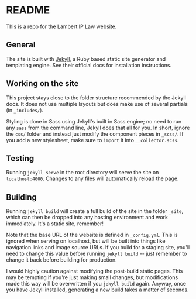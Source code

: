 # README
This is a repo for the Lambert IP Law website.

## General
The site is built with [Jekyll](http://jekyllrb.com/), a Ruby based static site generator and templating engine. See their official docs for installation instructions.

## Working on the site
This project stays close to the folder structure recommended by the Jekyll docs. It does not use multiple layouts but does make use of several partials (in `_includes/`).

Styling is done in Sass using Jekyll's built in Sass engine; no need to run any `sass` from the command line, Jekyll does that all for you. In short, ignore the `css/` folder and instead just modify the component pieces in `_scss/`. If you add a new stylesheet, make sure to `import` it into `__collector.scss`.

## Testing
Running `jekyll serve` in the root directory will serve the site on `localhost:4000`. Changes to any files will automatically reload the page.

## Building
Running `jekyll build` will create a full build of the site in the folder `_site`, which can then be dropped into any hosting environment and work immediately. It's a static site, remember!

Note that the base URL of the website is defined in `_config.yml`. This is ignored when serving on localhost, but will be built into things like navigation links and image source URLs. If you build for a staging site, you'll need to change this value before running `jekyll build` -- just remember to change it back before building for production.

I would highly caution against modifying the post-build static pages. This may be tempting if you're just making small changes, but modifications made this way will be overwritten if you `jekyll build` again. Anyway, once you have Jekyll installed, generating a new build takes a matter of seconds.

